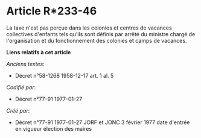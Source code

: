 # Article R*233-46

La taxe n'est pas perçue dans les colonies et centres de vacances collectives d'enfants tels qu'ils sont définis par arrêté
du ministre chargé de l'organisation et du fonctionnement des colonies et camps de vacances.

**Liens relatifs à cet article**

_Anciens textes_:

  - Décret n°58-1268 1958-12-17 art. 1 al. 5

_Codifié par_:

  - Décret n°77-91 1977-01-27

_Créé par_:

  - Décret n°77-91 1977-01-27 JORF et JONC 3 février 1977 date d'entrée en vigueur élection des maires
